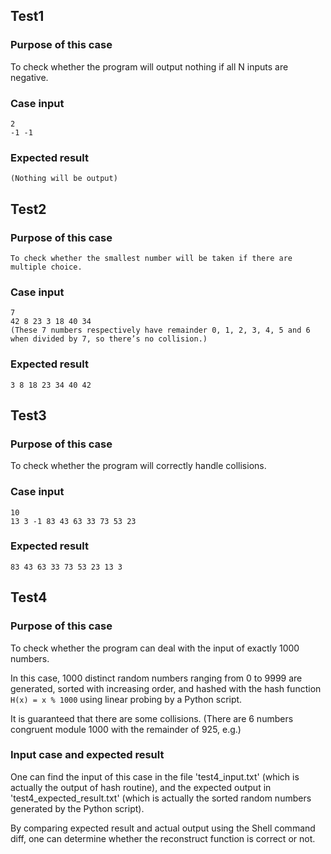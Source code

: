 ## Test1

### Purpose of this case
To check whether the program will output nothing if all N inputs are negative.

### Case input
    2
    -1 -1

### Expected result
    (Nothing will be output)

## Test2

### Purpose of this case
	To check whether the smallest number will be taken if there are multiple choice.

### Case input
	7
	42 8 23 3 18 40 34
	(These 7 numbers respectively have remainder 0, 1, 2, 3, 4, 5 and 6 when divided by 7, so there’s no collision.)

### Expected result
	3 8 18 23 34 40 42

## Test3

### Purpose of this case
To check whether the program will correctly handle collisions.

### Case input
	10
	13 3 -1 83 43 63 33 73 53 23
### Expected result
	83 43 63 33 73 53 23 13 3

## Test4

### Purpose of this case
To check whether the program can deal with the input of exactly 1000 numbers.

In this case, 1000 distinct random numbers ranging from 0 to 9999 are generated, sorted with increasing order, and hashed with the hash function `H(x) = x % 1000` using linear probing by a Python script.

It is guaranteed that there are some collisions. (There are 6 numbers congruent module 1000 with the remainder of 925, e.g.)

### Input case and expected result
One can find the input of this case in the file 'test4_input.txt' (which is actually the output of hash routine), and the expected output in 'test4_expected_result.txt' (which is actually the sorted random numbers generated by the Python script).

By comparing expected result and actual output using the Shell command diff, one can determine whether the reconstruct function is correct or not.